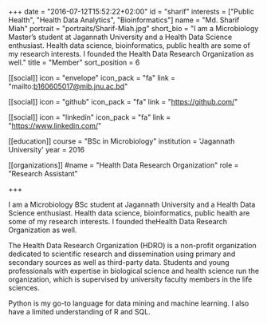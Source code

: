 +++
date = "2016-07-12T15:52:22+02:00"
id = "sharif"
interests = ["Public Health", "Health Data Analytics", "Bioinformatics"]
name = "Md. Sharif Miah"
portrait = "portraits/Sharif-Miah.jpg"
short_bio = "I am a Microbiology Master’s student at Jagannath University and a Health Data Science enthusiast. Health data science, bioinformatics, public health are some of my research interests. I founded the Health Data Research Organization as well."
title = "Member"
sort_position = 6

[[social]]
    icon = "envelope"
    icon_pack = "fa"
    link = "mailto:b160605017@mib.jnu.ac.bd"

[[social]]
    icon = "github"
    icon_pack = "fa"
    link = "https://github.com/"

[[social]]
    icon = "linkedin"
    icon_pack = "fa"
    link = "https://www.linkedin.com/"

[[education]]
    course = "BSc in Microbiology"
    institution = 'Jagannath University'
    year = 2016


[[organizations]]
    #name = "Health Data Research Organization"
    role = "Research Assistant"

+++

I am a Microbiology BSc student at Jagannath
University and a Health Data Science enthusiast. Health data science, bioinformatics, public health are some of my research interests. I founded theHealth Data Research Organization as well.

The Health Data Research Organization (HDRO) is a non-profit organization dedicated to scientific research and dissemination using primary and secondary sources as well as third-party data. Students and young professionals with expertise in biological science and health science run the organization, which is supervised by university faculty members in the life sciences.

Python is my go-to language for data mining and machine learning. I also have a limited understanding of R and SQL.